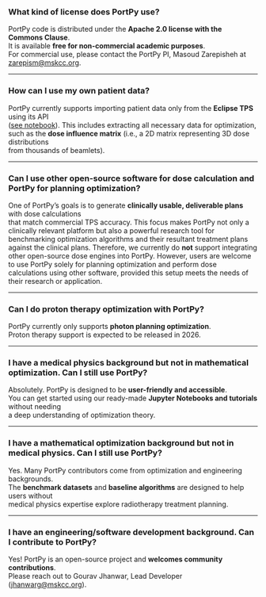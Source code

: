 
### **What kind of license does PortPy use?**
PortPy code is distributed under the **Apache 2.0 license with the Commons Clause**.  
It is available **free for non-commercial academic purposes**.  
For commercial use, please contact the PortPy PI, Masoud Zarepisheh at [zarepism@mskcc.org](mailto:zarepism@mskcc.org).

---

### **How can I use my own patient data?**
PortPy currently supports importing patient data only from the **Eclipse TPS** using its API  
([see notebook](https://github.com/PortPy-Project/PortPy/blob/master/examples/eclipse_photon_dose_calculation.ipynb)). This includes extracting all necessary data for optimization,  
such as the **dose influence matrix** (i.e., a 2D matrix representing 3D dose distributions  
from thousands of beamlets).

---

### **Can I use other open-source software for dose calculation and PortPy for planning optimization?**
One of PortPy’s goals is to generate **clinically usable, deliverable plans** with dose calculations  
that match commercial TPS accuracy. This focus makes PortPy not only a clinically relevant platform but also a 
powerful research tool for benchmarking optimization algorithms and their resultant treatment plans against the 
clinical plans. Therefore, we currently do **not** support integrating other open-source dose engines into PortPy. 
However, users are welcome to use PortPy solely for planning optimization and perform dose calculations using other 
software, provided this setup meets the needs of their research or application.

---

### **Can I do proton therapy optimization with PortPy?**
PortPy currently only supports **photon planning optimization**.  
Proton therapy support is expected to be released in 2026.

---

### **I have a medical physics background but not in mathematical optimization. Can I still use PortPy?**
Absolutely. PortPy is designed to be **user-friendly and accessible**.  
You can get started using our ready-made **Jupyter Notebooks and tutorials** without needing  
a deep understanding of optimization theory.

---

### **I have a mathematical optimization background but not in medical physics. Can I still use PortPy?**
Yes. Many PortPy contributors come from optimization and engineering backgrounds.  
The **benchmark datasets** and **baseline algorithms** are designed to help users without  
medical physics expertise explore radiotherapy treatment planning.

---

### **I have an engineering/software development background. Can I contribute to PortPy?**
Yes! PortPy is an open-source project and **welcomes community contributions**.  
Please reach out to Gourav Jhanwar, Lead Developer ([jhanwarg@mskcc.org](mailto:jhanwarg@mskcc.org)).


